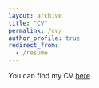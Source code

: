 ```yaml
---
layout: archive
title: "CV"
permalink: /cv/
author_profile: true
redirect_from:
  - /resume
---
```


You can find my CV [here](/assets/pdf/Nov24_CV.pdf)
